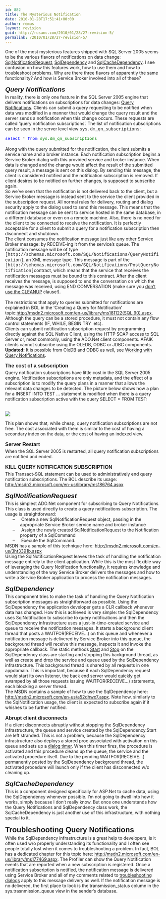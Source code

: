 ```yaml
---
id: 882
title: The Mysterious Notification
date: 2010-01-28T17:51:41+00:00
author: remus
layout: revision
guid: http://rusanu.com/2010/01/28/27-revision-5/
permalink: /2010/01/28/27-revision-5/
---
```

<p class="MsoNormal" style="margin: 0in 0in 0pt">
  One of the most mysterious features shipped with SQL Server 2005 seems to be the various flavors of notifications on data change: <a href="http://msdn2.microsoft.com/en-us/system.data.sql.sqlnotificationrequest.aspx">SqlNotificationRequest</a>, <a href="http://msdn2.microsoft.com/en-us/system.data.sqlclient.sqldependency%28VS.80%29.aspx">SqlDependency</a> and <a href="http://msdn2.microsoft.com/en-us/system.web.caching.sqlcachedependency.aspx">SqlCacheDependency</a>. I see confusion on how this features work, how to use them and how to troubleshoot problems. Why are there three flavors of apparently the same functionality? And how is Service Broker involved into all of these?
</p>

<h2 style="margin: 12pt 0in 3pt">
  <em><font face="Arial">Query Notifications</font></em>
</h2>

<p class="MsoNormal" style="margin: 0in 0in 0pt">
  In reality, there is only one feature in the SQL Server 2005 engine that delivers notifications on subscriptions for data changes: <a href="http://msdn2.microsoft.com/en-us/library/ms130764.aspx">Query Notifications</a>. Clients can submit a query requesting to be notified when data was modified in a manner that would change the query result and the server sends a notification when this change occurs. These requests are called ‘query notification subscriptions’. The list of notification subscriptions can be seen in the server level view <span style="font-family: 'Courier New'">sys.dm_qn_subscriptions</span>:
</p>

<p class="MsoNormal" style="margin: 0in 0in 0pt">
  <span style="font-size: 10pt; color: blue; font-family: 'Courier New'"><o:p> </o:p></span>
</p>

<p class="MsoNormal" style="margin: 0in 0in 0pt">
  <span style="font-size: 10pt; color: blue; font-family: 'Courier New'">select</span><span style="font-size: 10pt; font-family: 'Courier New'"> <span style="color: gray">*</span> <span style="color: blue">from</span> <span style="color: green">sys.dm_qn_subscriptions</span></span>
</p>

<p class="MsoNormal" style="margin: 0in 0in 0pt">
  <o:p> </o:p>
</p>

<p class="MsoNormal" style="margin: 0in 0in 0pt">
  Along with the query submitted for the notification, the client submits a service name and a broker instance. Each notification subscription begins a Service Broker dialog with this provided service and broker instance. When data is changed and the change would affect the result of the submitted query result, a message is sent on this dialog. By sending this message, the client is considered notified and the notification subscription is removed. If client desires to be notified on further changes, is supposed to subscribe again.
</p>

<p class="MsoNormal" style="margin: 0in 0in 0pt">
  So we’ve seen that the notification is not delivered back to the client, but a Service Broker message is instead sent to the service the client provided in the subscription request. All normal rules for delivery, routing and dialog security apply to the dialog used to send this message. This means that the notification message can be sent to service hosted in the same database, in a different database or even on a remote machine. Also, there is no need for the client to be connected to receive the notification. It is perfectly acceptable for a client to submit a query for a notification subscription then disconnect and shutdown.
</p>

<p class="MsoNormal" style="margin: 0in 0in 0pt">
  The client consumes the notification message just like any other Service Broker message: by RECEIVE-ing it from the service’s queue. The notification message will be of type <span style="font-family: 'Courier New'">[http://schemas.microsoft.com/SQL/Notifications/QueryNotification]</span>, an XML message type. This message is part of the <span style="font-family: 'Courier New'">[http://schemas.microsoft.com/SQL/Notifications/PostQueryNotification]</span>contract, which means that the service that receives the notification messages must be bound to this contract. After the client receives the message, is supposed to end the conversation on which the message was received, using END CONVERSATION (make sure you <a href="http://blogs.msdn.com/remusrusanu/archive/2006/01/27/518455.aspx">don’t use the CLEANUP</a> clause!).
</p>

<p class="MsoNormal" style="margin: 0in 0in 0pt">
  <o:p> </o:p>
</p>

<p class="MsoNormal" style="margin: 0in 0in 0pt">
  The restrictions that apply to queries submitted for notifications are explained in BOL in the ‘Creating a Query for Notification’ topic:<a href="http://msdn2.microsoft.com/en-us/library/ms181122%28SQL.90%29.aspx">http://msdn2.microsoft.com/en-us/library/ms181122(SQL.90).aspx</a>. Although the query can be a stored procedure, it must not contain any flow control statements (IF, WHILE, BEGIN TRY<span>  </span>etc).
</p>

<p class="MsoNormal" style="margin: 0in 0in 0pt">
  Clients can submit notification subscription request by programming directly against the SQL Native Client, using the HTTP SOAP access to SQL Server or, most commonly, using the ADO.Net client components. AFAIK clients cannot subscribe using the OLEDB, ODBC or JDBC components. <b>Updated:</b> It is possible from OleDB and ODBC as well, see <a href="http://msdn.microsoft.com/en-us/library/ms130764.aspx" target="_blank">Working with Query Notifications</a>.
</p>

<h3 style="margin: 12pt 0in 3pt">
  <font face="Arial">The cost of a subscription</font>
</h3>

<p class="MsoNormal" style="margin: 0in 0in 0pt">
  Query notification subscriptions have little cost in the SQL Server 2005 engine. Notification subscriptions are only metadata, and the effect of a subscription is to modify the query plans in a manner that allows the relevant data changes to be detected. The picture below shows how a plan for a INSERT INTO TEST … statement is modified when there is a query notification subscription active with the query SELECT * FROM TEST:
</p>

<p class="MsoNormal" style="margin: 0in 0in 0pt">
  &nbsp;
</p>

<a href="http://blogs.msdn.com/photos/remusrusanu/images/635600/original.aspx" target="_blank"><img src="http://blogs.msdn.com/photos/remusrusanu/images/635600/secondarythumb.aspx" border="0" /></a>

<p class="MsoNormal" style="margin: 0in 0in 0pt">
  This plan shows that, while cheap, query notification subscriptions are not free. The cost associated with them is similar to the cost of having a secondary index on the data, or the cost of having an indexed view.
</p>

<h3 style="margin: 12pt 0in 3pt">
  <font face="Arial">Server Restart</font>
</h3>

<p class="MsoNormal" style="margin: 0in 0in 0pt">
  When the SQL Server 2005 is restarted, all query notification subscriptions are notified and ended.
</p>

<h3 style="margin: 12pt 0in 3pt">
  <font face="Arial">KILL QUERY NOTIFICATION SUBSCRIPTION</font>
</h3>

<p class="MsoNormal" style="margin: 0in 0in 0pt">
  This Transact-SQL statement can be used to administratively end query notification subscriptions. The BOL describe its usage: <a href="http://msdn2.microsoft.com/en-us/library/ms186764.aspx">http://msdn2.microsoft.com/en-us/library/ms186764.aspx</a>
</p>

<h2 style="margin: 12pt 0in 3pt">
  <em><font face="Arial">SqlNotificationRequest</font></em>
</h2>

<p class="MsoNormal" style="margin: 0in 0in 0pt">
  This is simplest ADO.Net component for subscribing to Query Notifications. This class is used directly to create a query notifications subscription. The usage is straightforward:
</p>

<p class="MsoNormal" style="margin: 0in 0in 0pt 0.5in; text-indent: -0.25in">
  <span>&#8211;<span style="font-family: 'Times New Roman'; font-style: normal; font-variant: normal; font-weight: normal; font-size: 7pt; line-height: normal; font-size-adjust: none; font-stretch: normal">         </span></span>Create a new SqlNotificationRequest object, passing in the appropriate Service Broker service name and broker instance
</p>

<p class="MsoNormal" style="margin: 0in 0in 0pt 0.5in; text-indent: -0.25in">
  <span>&#8211;<span style="font-family: 'Times New Roman'; font-style: normal; font-variant: normal; font-weight: normal; font-size: 7pt; line-height: normal; font-size-adjust: none; font-stretch: normal">         </span></span>Assign the newly created SqlNotificationRequest to the Notification property of a SqlCommand
</p>

<p class="MsoNormal" style="margin: 0in 0in 0pt 0.5in; text-indent: -0.25in">
  <span>&#8211;<span style="font-family: 'Times New Roman'; font-style: normal; font-variant: normal; font-weight: normal; font-size: 7pt; line-height: normal; font-size-adjust: none; font-stretch: normal">         </span></span>Execute the SqlCommand.
</p>

<p class="MsoNormal" style="margin: 0in 0in 0pt">
  MSDN has a sample of this technique here: <a href="http://msdn2.microsoft.com/en-us/3ht3391b.aspx">http://msdn2.microsoft.com/en-us/3ht3391b.aspx</a>
</p>

<p class="MsoNormal" style="margin: 0in 0in 0pt">
  Using the SqlNotificationRequest leaves the task of handling the notification message entirely to the client application. While this is the most flexible way of leveraging the Query Notification functionality, it requires knowledge and understanding of the way Service Broker delivers the messages and how to write a Service Broker application to process the notification messages.
</p>

<h2 style="margin: 12pt 0in 3pt">
  <em><font face="Arial">SqlDependency</font></em>
</h2>

<p class="MsoNormal" style="margin: 0in 0in 0pt">
  This component tries to make the task of handling the Query Notification subscription messages as straightforward as possible. Using the SqlDependency the application developer gets a CLR callback whenever data has changed. How this is achieved is very simple: the SqlDependency uses SqlNotification to subscribe to query notifications and then the SqlDependency infrastructure uses a just-in-time-created service and queue to receive the notification messages. It starts a background client thread that posts a WAITFOR(RECEIVE…) on this queue and whenever a notification message is delivered by Service Broker into this queue, the background thread will receive this message, inspects it and invoke the appropriate callback. The static methods <a href="http://msdn2.microsoft.com/en-us/system.data.sqlclient.sqldependency.start.aspx">Start</a> and <a href="http://msdn2.microsoft.com/en-us/system.data.sqlclient.sqldependency.stop.aspx">Stop</a> on the SqlDependency class are starting and stopping this background thread, as well as create and drop the service and queue used by the SqlDependency infrastructure. This background thread is shared by all requests in one appdomain. This is important, because if each SqlDependency request would start its own listener, the back end server would quickly get swamped by all those requests issuing WAITFOR(RECEIVE…) statements, each blocking a server thread.
</p>

<p class="MsoNormal" style="margin: 0in 0in 0pt">
  The MSDN contains a sample of how to use the SqlDependency here: <a href="http://msdn2.microsoft.com/en-us/a52dhwx7.aspx">http://msdn2.microsoft.com/en-us/a52dhwx7.aspx</a>. Note how, similarly to the SqlNotification usage, the client is expected to subscribe again if it whishes to be further notified.
</p>

<h3 style="margin: 12pt 0in 3pt">
  <font face="Arial">Abrupt client disconnects</font>
</h3>

<p class="MsoNormal" style="margin: 0in 0in 0pt">
  If a client disconnects abruptly without stopping the SqlDependency infrastructure, the queue and service created by the SqlDependency.Start are left stranded. This is not a problem, because the SqlDependency infrastructure also deploys a stored proc associated with activation on this queue and sets up a <a href="http://msdn2.microsoft.com/en-us/library/ms187804.aspx">dialog timer</a>. When this timer fires, the procedure is activated and this procedure cleans up the queue, the service and the activated procedure itself. Due to the pending WAITFOR(RECEIVE…) permanently posted by the SqlDependency background thread, the activated procedure will launch only if the client has disconnected w/o cleaning up.
</p>

<h2 style="margin: 12pt 0in 3pt">
  <em><font face="Arial">SqlCacheDependency</font></em>
</h2>

<p class="MsoNormal" style="margin: 0in 0in 0pt">
  This is a component designed specifically for ASP.Net to cache data, using the SqlDependency whenever possible. I’m not going to dwell into how it works, simply because I don’t really know. But once one understands how the Query Notifications and SqlDependency class work, the SqlCacheDependency is just another use of this infrastructure, with nothing special to it.
</p>

<h1 style="margin: 12pt 0in 3pt">
  <font face="Arial" size="5">Troubleshooting Query Notifications</font>
</h1>

<p class="MsoNormal" style="margin: 0in 0in 0pt">
  While the SqlDependency infrastructure is a great help to developers, is it often used w/o properly understanding its functionality and I often see people totally lost when it comes to troubleshooting a problem. In fact, BOL has a dedicated chapter for this topic here: <a href="http://msdn2.microsoft.com/en-us/library/ms177469.aspx">http://msdn2.microsoft.com/en-us/library/ms177469.aspx</a>. The Profiler can show the Query Notification events that are reported when a new subscription is registered. Once a notification subscription is notified, the notification message is delivered using Service Broker and all of my comments related to <a href="http://rusanu.com/2005/12/20/troubleshooting-dialogs/">troubleshooting dialogs</a> apply to this message delivery as well. If the notification message is no delivered, the first place to look is the transmission_status column in the sys.trasnmission_queue view in the sender’s database.
</p>